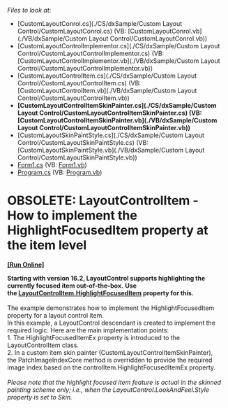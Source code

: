<!-- default file list -->
*Files to look at*:

* [CustomLayoutConrol.cs](./CS/dxSample/Custom Layout Control/CustomLayoutConrol.cs) (VB: [CustomLayoutConrol.vb](./VB/dxSample/Custom Layout Control/CustomLayoutConrol.vb))
* [CustomLayoutControlImplementor.cs](./CS/dxSample/Custom Layout Control/CustomLayoutControlImplementor.cs) (VB: [CustomLayoutControlImplementor.vb](./VB/dxSample/Custom Layout Control/CustomLayoutControlImplementor.vb))
* [CustomLayoutControlItem.cs](./CS/dxSample/Custom Layout Control/CustomLayoutControlItem.cs) (VB: [CustomLayoutControlItem.vb](./VB/dxSample/Custom Layout Control/CustomLayoutControlItem.vb))
* **[CustomLayoutControlItemSkinPainter.cs](./CS/dxSample/Custom Layout Control/CustomLayoutControlItemSkinPainter.cs) (VB: [CustomLayoutControlItemSkinPainter.vb](./VB/dxSample/Custom Layout Control/CustomLayoutControlItemSkinPainter.vb))**
* [CustomLayoutSkinPaintStyle.cs](./CS/dxSample/Custom Layout Control/CustomLayoutSkinPaintStyle.cs) (VB: [CustomLayoutSkinPaintStyle.vb](./VB/dxSample/Custom Layout Control/CustomLayoutSkinPaintStyle.vb))
* [Form1.cs](./CS/dxSample/Form1.cs) (VB: [Form1.vb](./VB/dxSample/Form1.vb))
* [Program.cs](./CS/dxSample/Program.cs) (VB: [Program.vb](./VB/dxSample/Program.vb))
<!-- default file list end -->
# OBSOLETE: LayoutControlItem - How to implement the HighlightFocusedItem property at the item level
<!-- run online -->
**[[Run Online]](https://codecentral.devexpress.com/t195123)**
<!-- run online end -->


<strong>Starting with version 16.2, LayoutControl supports highlighting the currently focused item out-of-the-box.</strong> <strong>Use the <a href="https://documentation.devexpress.com/#WindowsForms/DevExpressXtraLayoutLayoutControlItem_HighlightFocusedItemtopic">LayoutControlItem.HighlightFocusedItem</a> property for this.</strong><br><br>The example demonstrates how to implement the HighlightFocusedItem property for a layout control item. <br>In this example, a LayoutControl descendant is created to implement the required logic. Here are the main implementation points:<br>1. The HighlightFocusedItemEx property is introduced to the LayoutControlItem class.<br>2. In a custom item skin painter (CustomLayoutControlItemSkinPainter), the PatchImageIndexCore method is overridden to provide the required image index based on the controlItem.HighlightFocusedItemEx property.<br><br><em>Please note that the highlight focused item feature is actual in the skinned painting scheme only; i.e., when the LayoutControl.LookAndFeel.Style property is set to Skin.</em>

<br/>


